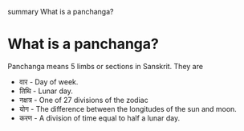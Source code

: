 summary What is a panchanga?

# What is a panchanga? #

Panchanga means 5 limbs or sections in Sanskrit.  They are

  * वार - Day of week.
  * तिथि - Lunar day.
  * नक्षत्र - One of 27 divisions of the zodiac
  * योग - The difference between the longitudes of the sun and moon.
  * करण - A division of time equal to half a lunar day.